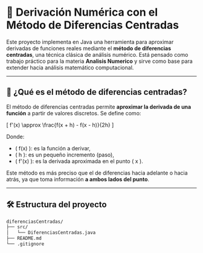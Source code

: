 # 📐 Derivación Numérica con el Método de Diferencias Centradas

Este proyecto implementa en Java una herramienta para aproximar derivadas de funciones reales mediante el **método de diferencias centradas**, una técnica clásica de análisis numérico. Está pensado como trabajo práctico para la materia **Analisis Numerico** y sirve como base para extender hacia análisis matemático computacional.

---

## 🧠 ¿Qué es el método de diferencias centradas?

El método de diferencias centradas permite **aproximar la derivada de una función** a partir de valores discretos. Se define como:

\[
f'(x) \approx \frac{f(x + h) - f(x - h)}{2h}
\]

Donde:
- \( f(x) \): es la función a derivar,
- \( h \): es un pequeño incremento (paso),
- \( f'(x) \): es la derivada aproximada en el punto \( x \).

Este método es más preciso que el de diferencias hacia adelante o hacia atrás, ya que toma información **a ambos lados del punto**.

---

## 🛠️ Estructura del proyecto

```bash
diferenciasCentradas/
├── src/
│   └── DiferenciasCentradas.java
├── README.md
└── .gitignore
